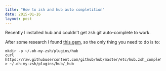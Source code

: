 ```yaml
---
title: "How to zsh and hub auto completition"
date: 2015-01-16
layout: post
---
```


Recently I installed hub and couldn't get zsh git auto-complete to work.

After some research I found [this gem](https://github.com/github/hub/issues/231#issuecomment-65781899), so the only thing you need to do is to:

```
mkdir -p ~/.oh-my-zsh/plugins/hub
curl https://raw.githubusercontent.com/github/hub/master/etc/hub.zsh_completion > ~/.oh-my-zsh/plugins/hub/_hub
```
